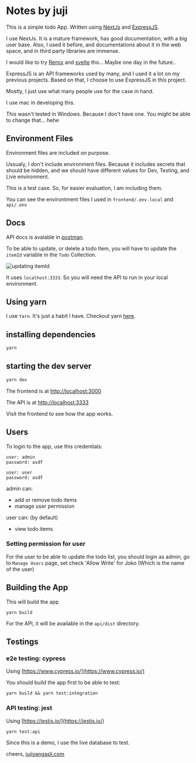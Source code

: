 # Notes by juji

This is a simple todo App. 
Written using [NextJs](https://nextjs.org/) and [ExpressJS](https://expressjs.com/).

I use NextJs. It is a mature framework, has good documentation, with a big user base.
Also, I used it before, and documentations about it in the web space, and in third party libraries are immense.

I would like to try [Remix](https://remix.run/) and [svelte](https://kit.svelte.dev/) tho... Maybe one day in the future..

ExpressJS is an API frameworks used by many, 
and I used it a lot on my previous projects. Based on that, 
I choose to use ExpressJS in this project.

Mostly, I just use what many people use for the case in hand.

I use mac in developing this.

This wasn't tested in Windows. Because I don't have one. 
You might be able to change that... hehe

## Environment Files

Environment files are included on purpose.

Ussualy, I don't include environment files. Because it includes secrets that should be hidden, and we should have different values for Dev, Testing, and Live environment.

This is a test case. So, for easier evaluation, I am including them.

You can see the environtment files I used in `frontend/.env.local` and `api/.env`

## Docs

API docs is avalable in [postman](https://www.postman.com/juji/workspace/fs-interview-task/overview).

To be able to update, or delete a todo Item, you will have to update the `itemId` variable in the `Todo` Collection.

![updating itemId](https://i.imgur.com/qhxTePB.png)

It uses `localhost:3333`. So you will need the API to run in your local environment.

## Using yarn

I use `Yarn`. It's just a habit I have. Checkout yarn [here](https://yarnpkg.com/).

## installing dependencies
```bash
yarn
```

## starting the dev server

```bash
yarn dev
```

The frontend is at [http://localhost:3000](http://localhost:3000)

The API is at [http://localhost:3333](http://localhost:3333)

Visit the frontend to see how the app works.


## Users

To login to the app, use this credentials:

```
user: admin
password: asdf

user: user
password: asdf
```

admin can:
 - add or remove todo items
 - manage user permission

user can: (by default)
 - view todo items

### Setting permission for user

For the user to be able to update the todo list, 
you should login as admin, go to `Manage Users` page,
set check 'Allow Write' for Joko (Which is the name of the user)

## Building the App

This will build the app
```
yarn build
```

For the API, it will be available in the `api/dist` directory.

## Testings

### e2e testing: cypress

Using [https://www.cypress.io/](https://www.cypress.io/)

You should build the app first to be able to test:

```
yarn build && yarn test:integration
```

### API testing: jest

Using [https://jestjs.io/](https://jestjs.io/)

```
yarn test:api
```

Since this is a demo, I use the live database to test. 

cheers, [jujiyangasli.com](https://jujiyangasli.com)

